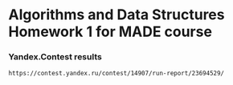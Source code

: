 # Algorithms and Data Structures Homework 1 for MADE course

### Yandex.Contest results

    https://contest.yandex.ru/contest/14907/run-report/23694529/